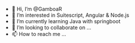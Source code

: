 - 👋 Hi, I’m @GamboaR
- 👀 I’m interested in Suitescript, Angular & Node.js
- 🌱 I’m currently learning Java with springboot
- 💞️ I’m looking to collaborate on ...
- 📫 How to reach me ...

<!---
GamboaR/GamboaR is a ✨ special ✨ repository because its `README.md` (this file) appears on your GitHub profile.
You can click the Preview link to take a look at your changes.
--->
